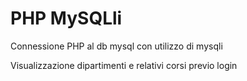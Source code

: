 # PHP MySQLli

Connessione PHP al db mysql con utilizzo di mysqli

Visualizzazione dipartimenti e relativi corsi previo login